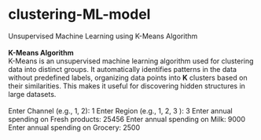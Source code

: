 # clustering-ML-model
Unsupervised Machine Learning using K-Means Algorithm<br><br>
<b>K-Means Algorithm</b>
<br>
K-Means is an unsupervised machine learning algorithm used for clustering data into distinct groups. It automatically identifies patterns in the data without predefined labels, organizing data points into <b>K</b> clusters based on their similarities. This makes it useful for discovering hidden structures in large datasets.<br> 
<br>
Enter Channel (e.g., 1, 2):  1
Enter Region (e.g., 1, 2, 3 ):  3
Enter annual spending on Fresh products:  25456
Enter annual spending on Milk:  9000
Enter annual spending on Grocery:  2500

